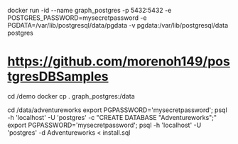 docker run -id --name graph_postgres -p 5432:5432 -e POSTGRES_PASSWORD=mysecretpassword -e PGDATA=/var/lib/postgresql/data/pgdata -v pgdata:/var/lib/postgresql/data postgres

# https://github.com/morenoh149/postgresDBSamples
cd /demo
docker cp . graph_postgres:/data

cd /data/adventureworks
export PGPASSWORD='mysecretpassword'; psql -h 'localhost' -U 'postgres' -c "CREATE DATABASE \"Adventureworks\";"
export PGPASSWORD='mysecretpassword'; psql -h 'localhost' -U 'postgres' -d Adventureworks < install.sql

